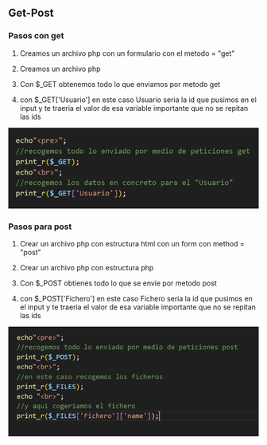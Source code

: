 ## Get-Post


### Pasos con get
1. Creamos un archivo php con un formulario con el metodo = "get"

2. Creamos un archivo php 

3. Con $_GET obtenemos todo lo que enviamos por metodo get

4. con $_GET['Usuario'] en este caso Usuario seria la id que pusimos en el input y te traeria el valor de esa variable importante que no se repitan las ids

<img src="Screenshot_7.png">

### Pasos para post
1. Crear un archivo php con estructura html con un form con method = "post"

2. Crear un archivo php con estructura php 

3. Con $_POST obtienes todo lo que se envie por metodo post

4. con $_POST['Fichero'] en este caso Fichero seria la id que pusimos en el input y te traeria el valor de esa variable importante que no se repitan las ids

<img src="Screenshot_8.png">
